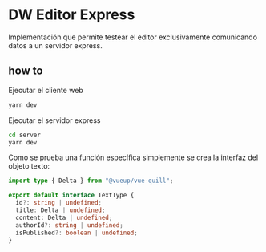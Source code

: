 # DW Editor Express

Implementación que permite testear el editor exclusivamente comunicando datos a un servidor express.

## how to 

Ejecutar el cliente web

```bash
yarn dev
```

Ejecutar el servidor express

```bash
cd server
yarn dev
```

Como se prueba una función específica simplemente se crea la interfaz del objeto texto:

```typescript
import type { Delta } from "@vueup/vue-quill";

export default interface TextType {
  id?: string | undefined;
  title: Delta | undefined;
  content: Delta | undefined;
  authorId?: string | undefined;
  isPublished?: boolean | undefined;
}
```